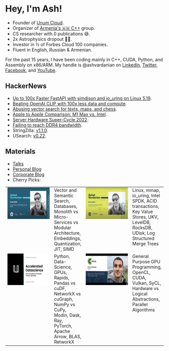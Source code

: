 # Hey, I'm Ash!

- Founder of [Unum Cloud](https://unum.cloud).
- Organizer of [Armenia's 🇦🇲 C++](https://github.com/cpp-armenia/meetings) group.
- CS researcher with 0 publications 😅.
- 2x Astrophysics dropout 🤦🤦.
- Investor in ½ of Forbes Cloud 100 companies.
- Fluent in English, Russian & Armenian.

For the past 15 years, I have been coding mainly in C++, CUDA, Python, and Assembly on x86/ARM. My handle is @ashvardanian on [LinkedIn](https://linkedin.com/in/ashvardanian), [Twitter](https://twitter.com/ashvardanian), [Facebook](https://fb.com/ashvardanian), and [YouTube](https://youtube.com/playlist?list=PL2kcrNAeGTFzZbccNB3P_xruYPskMmwRT).

## HackerNews

- [Up to 100x Faster FastAPI with simdjson and io_uring on Linux 5.19](https://news.ycombinator.com/item?id=35042316).
- [Beating OpenAI CLIP with 100x less data and compute](https://news.ycombinator.com/item?id=34970045).
- [Abusing vector search for texts, maps, and chess](https://news.ycombinator.com/item?id=35887983).
- [Apple to Apple Comparison: M1 Max vs. Intel](https://news.ycombinator.com/item?id=29670624).
- [Server Hardware Super-Cycle 2022](https://news.ycombinator.com/item?id=29954447).
- [Failing to reach DDR4 bandwidth](https://news.ycombinator.com/item?id=30178764).
- StringZilla: [v1.1.0](https://news.ycombinator.com/item?id=37304306).
- USearch: [v0.22](https://news.ycombinator.com/item?id=36942993).

## Materials

- [Talks](https://ashvardanian.com/talks)
- [Personal Blog](https://ashvardanian.com/archives)
- [Corporate Blog](https://www.unum.cloud/blog)
- Cherry Picks:

<table>
  <tr>
    <td valign="top" width=190>
      <a href="https://www.youtube.com/watch?v=UMrhB3icP9w&t=65s">
        <img width=177 height=100 src="USearch.png" alt="Vector Search & Databases at Scale">
      </a>
    </td>
    <td valign="top">      
      Vector and Semantic Search, Databases, 
      Monolith vs Micro-Services vs Modular Architecture,
      Embeddings, Quantization, JIT, SIMD
    </td>
    <td valign="top"  width=190>
      <a href="https://www.youtube.com/watch?v=ybWeUf_hC7o">
        <img width=177 height=100 src="UDisk.png" alt="Designing the fastest ACID Key-Value Store">
      </a>
    </td>
    <td valign="top">      
      Linux, mmap, io_uring, Intel SPDK, ACID transactions, Key Value Stores,
      UKV, LevelDB, RocksDB, UDisk, Log Structured Merge Trees
    </td>
  </tr>
  <tr>
    <td valign="top" width=190>
      <a href="https://www.youtube.com/watch?v=L9ELuU3GeNc">
        <img width=177 height=100 src="PyData.png" alt="Accelerated Data Science Libraries">
      </a>
    </td>
    <td valign="top">
      Python, Data-Science, GPUs, Rapids, Pandas vs cuDF, NetworkX vs cuGraph, NumPy vs CuPy,
      Modin, Dask, Ray, PyTorch, Apache Arrow, BLAS, RetworkX
    </td>
    <td valign="top" width=190>
      <a href="https://www.youtube.com/watch?v=AA4RI6o0h1U">
        <img width=177 height=100 src="GPGPU.png" alt="Deep dive into GPGPU programming">
      </a>
    </td>
    <td valign="top">
      General Purpose GPU Programming, OpenCL, CUDA, Vulkan, SyCL,
      Hardware vs Logical Abstractions, Parallel Algorithms
    </td>
  </tr>
</table>
